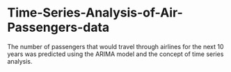 # Time-Series-Analysis-of-Air-Passengers-data
The number of passengers that would travel through airlines for the next 10 years was predicted using the ARIMA model and the concept of time series analysis.
